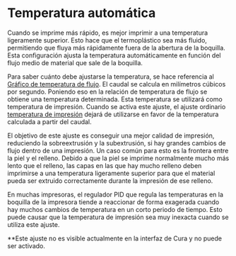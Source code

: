 Temperatura automática
====
Cuando se imprime más rápido, es mejor imprimir a una temperatura ligeramente superior. Esto hace que el termoplástico sea más fluido, permitiendo que fluya más rápidamente fuera de la abertura de la boquilla. Esta configuración ajusta la temperatura automáticamente en función del flujo medio de material que sale de la boquilla.

Para saber cuánto debe ajustarse la temperatura, se hace referencia al [Gráfico de temperatura de flujo](material_flow_temp_graph.md). El caudal se calcula en milímetros cúbicos por segundo. Poniendo eso en la relación de temperatura de flujo se obtiene una temperatura determinada. Esta temperatura se utilizará como temperatura de impresión. Cuando se activa este ajuste, el ajuste ordinario [temperatura de impresión](../material/material_print_temperature.md) dejará de utilizarse en favor de la temperatura calculada a partir del caudal.

El objetivo de este ajuste es conseguir una mejor calidad de impresión, reduciendo la sobreextrusión y la subextrusión, si hay grandes cambios de flujo dentro de una impresión. Un caso común para esto es la frontera entre la piel y el relleno. Debido a que la piel se imprime normalmente mucho más lento que el relleno, las capas en las que hay mucho relleno deben imprimirse a una temperatura ligeramente superior para que el material pueda ser extruido correctamente durante la impresión de ese relleno.

En muchas impresoras, el regulador PID que regula las temperaturas en la boquilla de la impresora tiende a reaccionar de forma exagerada cuando hay muchos cambios de temperatura en un corto periodo de tiempo. Esto puede causar que la temperatura de impresión sea muy inexacta cuando se utiliza este ajuste.

**Este ajuste no es visible actualmente en la interfaz de Cura y no puede ser activado.
